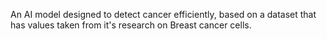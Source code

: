 An AI model designed to detect cancer efficiently, based on a dataset that has values taken from it's research on Breast cancer cells.
